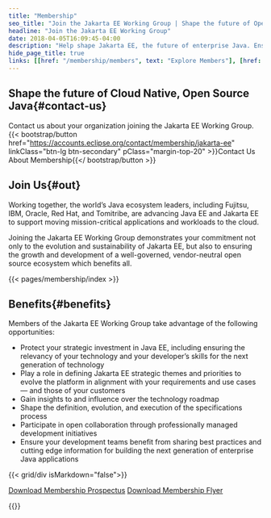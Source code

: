 ```yaml
---
title: "Membership"
seo_title: "Join the Jakarta EE Working Group | Shape the future of Open Source Java"
headline: "Join the Jakarta EE Working Group"
date: 2018-04-05T16:09:45-04:00
description: "Help shape Jakarta EE, the future of enterprise Java. Ensure the growth and development of a well-governed, vendor-neutral and open source Java ecosystem."
hide_page_title: true
links: [[href: "/membership/members", text: "Explore Members"], [href: "#benefits", text: "Membership Benefits"], [href: "https://accounts.eclipse.org/contact/membership/jakarta-ee", text: "Join Jakarta EE"]]
---
```

## Shape the future of Cloud Native, Open Source Java{#contact-us}
Contact us about your organization joining the Jakarta EE Working Group.
{{< bootstrap/button href="https://accounts.eclipse.org/contact/membership/jakarta-ee" linkClass="btn-lg btn-secondary" pClass="margin-top-20" >}}Contact Us About Membership{{</ bootstrap/button >}}

## Join Us{#out}  

Working together, the world’s Java ecosystem leaders, including Fujitsu, IBM, Oracle, Red Hat, and Tomitribe, are advancing Java EE and Jakarta EE to support moving mission-critical applications and workloads to the cloud.  

Joining the Jakarta EE Working Group demonstrates your commitment not only to the evolution and sustainability of Jakarta EE, but also to ensuring the growth and development of a well-governed, vendor-neutral open source ecosystem which benefits all.  

{{< pages/membership/index >}}

## Benefits{#benefits}

Members of the Jakarta EE Working Group take advantage of the following opportunities:  

- Protect your strategic investment in Java EE, including ensuring the relevancy of your technology and your developer’s skills for the next generation of technology
- Play a role in defining Jakarta EE strategic themes and priorities to evolve the platform in alignment with your requirements and use cases — and those of your customers
- Gain insights to and influence over the technology roadmap
- Shape the definition, evolution, and execution of the specifications process
- Participate in open collaboration through professionally managed development initiatives
- Ensure your development teams benefit from sharing best practices and cutting edge information for building the next generation of enterprise Java applications  


{{< grid/div isMarkdown="false">}}
<p class="margin-top-20">
  <a class="btn btn-lg btn-secondary" href="/documents/membership/jakarta-ee-membership-prospectus.pdf">Download Membership Prospectus</a>
  <a class="btn btn-lg btn-secondary" href="/documents/membership/jakarta-ee-membership-flyer.pdf">Download Membership Flyer</a>
</p>
{{</ grid/div >}}